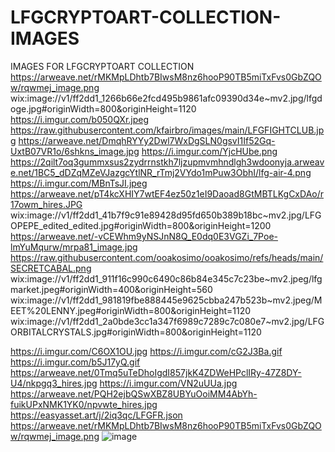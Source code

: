 # LFGCRYPTOART-COLLECTION-IMAGES
IMAGES FOR LFGCRYPTOART COLLECTION
https://arweave.net/rMKMpLDhtb7BIwsM8nz6hooP90TB5miTxFvs0GbZQOw/rqwmej_image.png
wix:image://v1/ff2dd1_1266b66e2fcd495b9861afc09390d34e~mv2.jpg/lfgdoge.jpg#originWidth=800&originHeight=1120
https://i.imgur.com/b050QXr.jpeg
https://raw.githubusercontent.com/kfairbro/images/main/LFGFIGHTCLUB.jpg
https://arweave.net/DmqhRYYy2Dwl7WxDgSLN0gsvI1If52Gq-UxtB07VR1o/6shkns_image.jpg
https://i.imgur.com/YjcHUbe.png
https://2qilt7oq3gummxsus2zydrrnstkh7ljzupmvmhndlgh3wdoonyja.arweave.net/1BC5_dDZqMZeVJazgcYtlNR_rTmj2VYdo1mPuw3ObhI/lfg-air-4.png
https://i.imgur.com/MBnTsJI.jpeg
https://arweave.net/pT4kcXHIY7wtEF4ez50z1eI9Daoad8GtMBTLKgCxDAo/r17owm_hires.JPG
wix:image://v1/ff2dd1_41b7f9c91e89428d95fd650b389b18bc~mv2.jpg/LFGOPEPE_edited_edited.jpg#originWidth=800&originHeight=1200
https://arweave.net/-vCEWhm9yNSJnN8Q_E0dq0E3VGZi_7Poe-lmYuMqurw/mrpa81_image.jpg
https://raw.githubusercontent.com/ooakosimo/ooakosimo/refs/heads/main/SECRETCABAL.png
wix:image://v1/ff2dd1_911f16c990c6490c86b84e345c7c23be~mv2.jpeg/lfgmarket.jpeg#originWidth=400&originHeight=560
wix:image://v1/ff2dd1_981819fbe888445e9625cbba247b523b~mv2.jpeg/MEET%20LENNY.jpeg#originWidth=800&originHeight=1120
wix:image://v1/ff2dd1_2a0bde3cc1a347f6989c7289c7c080e7~mv2.jpg/LFGORBITALCRYSTALS.jpg#originWidth=800&originHeight=1120

https://i.imgur.com/C6OX1OU.jpg
https://i.imgur.com/cG2J3Ba.gif
https://i.imgur.com/b5J17yQ.gif
https://arweave.net/0Tmq5uTeDhoIgdI857jkK4ZDWeHPclIRy-47Z8DY-U4/nkpgq3_hires.jpg
https://i.imgur.com/VN2uUUa.jpg
https://arweave.net/PQH2ejbQSwXBZ8UBYuOoiMM4AbYh-fuikUPxNMK1YK0/npvwte_hires.jpg
https://easyasset.art/j/2iq3qc/LFGFR.json
https://arweave.net/rMKMpLDhtb7BIwsM8nz6hooP90TB5miTxFvs0GbZQOw/rqwmej_image.png
![image](https://github.com/user-attachments/assets/8604bd3b-02c0-4983-973f-6ff233047791)
